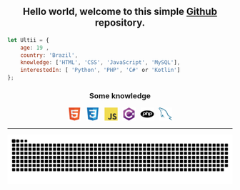 <div align="center">
  <h2>Hello world, welcome to this simple <a href="">Github</a> repository.</h2>
</div>

```javascript
let Ultii = {
    age: 19 ,
    country: 'Brazil',
    knowledge: ['HTML', 'CSS', 'JavaScript', 'MySQL'],
    interestedIn: [ 'Python', 'PHP', 'C#' or 'Kotlin']
};
```

<div align="center">
  <h3>Some knowledge</h3>
  <img title="HTML" width="30" src="https://raw.githubusercontent.com/devicons/devicon/master/icons/html5/html5-original.svg">&ensp;
  <img title="CSS" width="30" src="https://raw.githubusercontent.com/devicons/devicon/master/icons/css3/css3-original.svg">&ensp;
  <img title="JavaScript" width="30" src="https://raw.githubusercontent.com/devicons/devicon/master/icons/javascript/javascript-original.svg">&ensp;
  <img title="C#" width="30" src="https://raw.githubusercontent.com/devicons/devicon/master/icons/csharp/csharp-original.svg">&ensp;
  <img title="PHP" width="30" src="https://raw.githubusercontent.com/devicons/devicon/master/icons/php/php-plain.svg">&ensp;
  <img title="MySQL" width="30" src="https://raw.githubusercontent.com/devicons/devicon/master/icons/mysql/mysql-original.svg">
</div>
 
<div align="center"><hr>

 ![Snake animation](https://github.com/Platane/snk/raw/output/github-contribution-grid-snake.svg)
</div>
